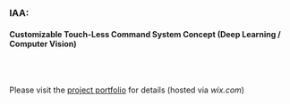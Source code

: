 </br>

### IAA:
#### Customizable Touch-Less Command System Concept (Deep Learning / Computer Vision)
</br>
</br>

Please visit the [project portfolio](https://haixiaofengcareer.wixsite.com/projects/copy-of-bindoi) for details (hosted via _wix.com_)
</br>
</br>
